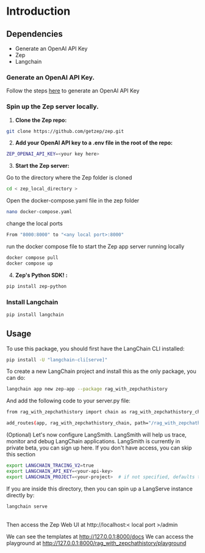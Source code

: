 # Introduction

## Dependencies
- Generate an OpenAI API Key
- Zep
- Langchain

### Generate an OpenAI API Key.
Follow the steps [here](https://gptforwork.com/help/gpt-for-docs/setup/create-openai-api-key) to generate an OpenAI API Key

### Spin up the Zep server locally.
1. **Clone the Zep repo:**
```bash
git clone https://github.com/getzep/zep.git
```
2. **Add your OpenAI API key to a .env file in the root of the repo:**
```bash
ZEP_OPENAI_API_KEY=<your key here>
```

3. **Start the Zep server:** <br />

Go to the directory where the Zep folder is cloned
```bash
cd < zep_local_directory >
```
Open the docker-compose.yaml file in the zep folder
```bash
nano docker-compose.yaml
```
change the local ports
```bash
From "8000:8000" to "<any local port>:8000"
```
run the docker compose file to start the Zep app server running locally
```bash
docker compose pull
docker compose up
```

4. **Zep's Python SDK! :**

```bash
pip install zep-python
```


### Install Langchain
```bash
pip install langchain
```

<!-- ```bash
poetry add  "langchain-cli[serve]" -G dev
``` -->

## Usage

To use this package, you should first have the LangChain CLI installed:
```bash
pip install -U "langchain-cli[serve]"
```

To create a new LangChain project and install this as the only package, you can do:
```bash
langchain app new zep-app --package rag_with_zepchathistory
```

And add the following code to your server.py file:
```bash
from rag_with_zepchathistory import chain as rag_with_zepchathistory_chain

add_routes(app, rag_with_zepchathistory_chain, path="/rag_with_zepchathistory")
```

(Optional) Let's now configure LangSmith. LangSmith will help us trace, monitor and debug LangChain applications. LangSmith is currently in private beta, you can sign up here. If you don't have access, you can skip this section
```bash
export LANGCHAIN_TRACING_V2=true
export LANGCHAIN_API_KEY=<your-api-key>
export LANGCHAIN_PROJECT=<your-project>  # if not specified, defaults to "default"
```

If you are inside this directory, then you can spin up a LangServe instance directly by:

```bash
langchain serve
```

<br>
Then access the Zep Web UI at http://localhost:< local port >/admin

We can see the templates at http://127.0.0.1:8000/docs We can access the playground at http://127.0.0.1:8000/rag_with_zepchathistory/playground


